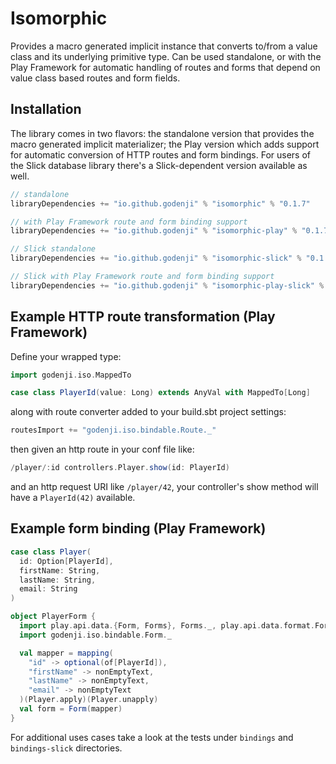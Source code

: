 Isomorphic
===============

Provides a macro generated implicit instance that converts to/from a value class and 
its underlying primitive type. Can be used standalone, or with the Play Framework for 
automatic handling of routes and forms that depend on value class based 
routes and form fields.

Installation
----------------------

The library comes in two flavors: the standalone version that provides the macro 
generated implicit materializer; the Play version which adds support for 
automatic conversion of HTTP routes and form bindings. For users of the Slick database 
library there's a Slick-dependent version available as well.

```scala
// standalone
libraryDependencies += "io.github.godenji" % "isomorphic" % "0.1.7"

// with Play Framework route and form binding support
libraryDependencies += "io.github.godenji" % "isomorphic-play" % "0.1.7"

// Slick standalone
libraryDependencies += "io.github.godenji" % "isomorphic-slick" % "0.1.7"

// Slick with Play Framework route and form binding support
libraryDependencies += "io.github.godenji" % "isomorphic-play-slick" % "0.1.7"
```

Example HTTP route transformation (Play Framework)
---------------------
Define your wrapped type:
```scala
import godenji.iso.MappedTo

case class PlayerId(value: Long) extends AnyVal with MappedTo[Long]
```
along with route converter added to your build.sbt project settings:
```scala
routesImport += "godenji.iso.bindable.Route._"
```

then given an http route in your conf file like:
```scala
/player/:id controllers.Player.show(id: PlayerId)
```

and an http request URI like `/player/42`, your controller's show method  will have a 
`PlayerId(42)` available.

Example form binding (Play Framework)
--------------------
```scala
case class Player(
  id: Option[PlayerId],
  firstName: String,
  lastName: String,
  email: String
)

object PlayerForm {
  import play.api.data.{Form, Forms}, Forms._, play.api.data.format.Formats._
  import godenji.iso.bindable.Form._

  val mapper = mapping(
    "id" -> optional(of[PlayerId]),
    "firstName" -> nonEmptyText,
    "lastName" -> nonEmptyText,
    "email" -> nonEmptyText
  )(Player.apply)(Player.unapply)
  val form = Form(mapper)
}
```

For additional uses cases take a look at the tests under `bindings` and `bindings-slick` directories.

